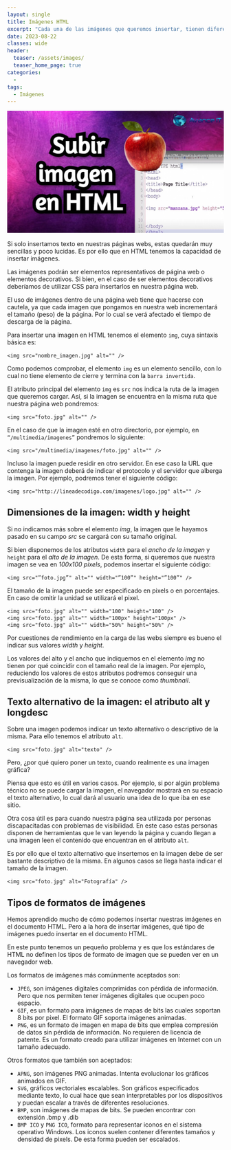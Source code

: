 ```yaml
---
layout: single
title: Imágenes HTML
excerpt: "Cada una de las imágenes que queremos insertar, tienen diferentes tipos de formatos, en esta parte se enseña como insertar las imágenes y los principales errores que cometemos al intentar insertarlas."
date: 2023-08-22
classes: wide
header:
  teaser: /assets/images/
  teaser_home_page: true
categories:
  - 
tags:
  - Imágenes
---
```


<center>
    <img src='./../assets/images/Imagenes/Intro.jpg'>
</center>

Si solo insertamos texto en nuestras páginas webs, estas quedarán muy sencillas y poco lucidas. Es por ello que en HTML tenemos la capacidad de insertar imágenes.

Las imágenes podrán ser elementos representativos de página web o elementos decorativos. Si bien, en el caso de ser elementos decorativos deberíamos de utilizar CSS para insertarlos en nuestra página web.

El uso de imágenes dentro de una página web tiene que hacerse con cautela, ya que cada imagen que pongamos en nuestra web incrementará el tamaño (peso) de la página. Por lo cual se verá afectado el tiempo de descarga de la página.

Para insertar una imagen en HTML tenemos el elemento `img`, cuya sintaxis básica es:

```text
<img src="nombre_imagen.jpg" alt="" />
```

Como podemos comprobar, el elemento `img` es un elemento sencillo, con lo cual no tiene elemento de cierre y termina con la `barra invertida`.

El atributo principal del elemento `img` es `src` nos indica la ruta de la imagen que queremos cargar. Así, si la imagen se encuentra en la misma ruta que nuestra página web pondremos:

```text
<img src="foto.jpg" alt="" />
```

En el caso de que la imagen esté en otro directorio, por ejemplo, en `“/multimedia/imagenes”` pondremos lo siguiente:

```text
<img src="/multimedia/imagenes/foto.jpg" alt="" />
```

Incluso la imagen puede residir en otro servidor. En ese caso la URL que contenga la imagen deberá de indicar el protocolo y el servidor que alberga la imagen. Por ejemplo, podremos tener el siguiente código:

```text
<img src="http://lineadecodigo.com/imagenes/logo.jpg" alt="" />
```

## Dimensiones de la imagen: width y height

Si no indicamos más sobre el elemento *img*, la imagen que le hayamos pasado en su campo *src* se cargará con su tamaño original.

Si bien disponemos de los atributos `width` para el *ancho de la imagen* y `height` para el *alto de la imagen*. De esta forma, si queremos que nuestra imagen se vea en *100x100 pixels*, podemos insertar el siguiente código:

```
<img src="”foto.jpg”" alt="" width="”100”" height="”100”" />
```

El tamaño de la imagen puede ser especificado en pixels o en porcentajes. En caso de omitir la unidad se utilizará el pixel.

```
<img src="foto.jpg" alt="" width="100" height="100" />
<img src="foto.jpg" alt="" width="100px" height="100px" />
<img src="foto.jpg" alt="" width="50%" height="50%" />
```

Por cuestiones de rendimiento en la carga de las webs siempre es bueno el indicar sus valores *width* y *height*.

Los valores del alto y el ancho que indiquemos en el elemento *img* no tienen por qué coincidir con el tamaño real de la imagen. Por ejemplo, reduciendo los valores de estos atributos podremos conseguir una previsualización de la misma, lo que se conoce como *thumbnail*.

## Texto alternativo de la imagen: el atributo alt y longdesc

Sobre una imagen podemos indicar un texto alternativo o descriptivo de la misma. Para ello tenemos el atributo `alt`.

```
<img src="foto.jpg" alt="texto" />
```

Pero, ¿por qué quiero poner un texto, cuando realmente es una imagen gráfica?

Piensa que esto es útil en varios casos. Por ejemplo, si por algún problema técnico no se puede cargar la imagen, el navegador mostrará en su espacio el texto alternativo, lo cual dará al usuario una idea de lo que iba en ese sitio.

Otra cosa útil es para cuando nuestra página sea utilizada por personas discapacitadas con problemas de visibilidad. En este caso estas personas disponen de herramientas que le van leyendo la página y cuando llegan a una imagen leen el contenido que encuentran en el atributo `alt`.

Es por ello que el texto alternativo que insertemos en la imagen debe de ser bastante descriptivo de la misma. En algunos casos se llega hasta indicar el tamaño de la imagen.

```
<img src="foto.jpg" alt="Fotografía" />
```

## Tipos de formatos de imágenes

Hemos aprendido mucho de cómo podemos insertar nuestras imágenes en el documento HTML. Pero a la hora de insertar imágenes, qué tipo de imágenes puedo insertar en el documento HTML.

En este punto tenemos un pequeño problema y es que los estándares de HTML no definen los tipos de formato de imagen que se pueden ver en un navegador web.

Los formatos de imágenes más comúnmente aceptados son:

* `JPEG`, son imágenes digitales comprimidas con pérdida de información. Pero que nos permiten tener imágenes digitales que ocupen poco espacio.
* `GIF`, es un formato para imágenes de mapas de bits las cuales soportan 8 bits por pixel. El formato GIF soporta imágenes animadas.
* `PNG`, es un formato de imagen en mapa de bits que emplea compresión de datos sin pérdida de información. No requieren de licencia de patente. Es un formato creado para utilizar imágenes en Internet con un tamaño adecuado.

Otros formatos que también son aceptados:

* `APNG`, son imágenes PNG animadas. Intenta evolucionar los gráficos animados en GIF.
* `SVG`, gráficos vectoriales escalables. Son gráficos especificados mediante texto, lo cual hace que sean interpretables por los dispositivos y puedan escalar a través de diferentes resoluciones.
* `BMP`, son imágenes de mapas de bits. Se pueden encontrar con extensión .bmp y .dib
* `BMP ICO` y `PNG ICO`, formato para representar iconos en el sistema operativo Windows. Los iconos suelen contener diferentes tamaños y densidad de pixels. De esta forma pueden ser escalados.